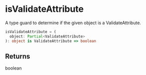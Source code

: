 # isValidateAttribute

A type guard to determine if the given object is a ValidateAttribute.

```typescript
isValidateAttribute = (
  object: Partial<ValidateAttribute>
): object is ValidateAttribute => boolean
```

## Returns
boolean

